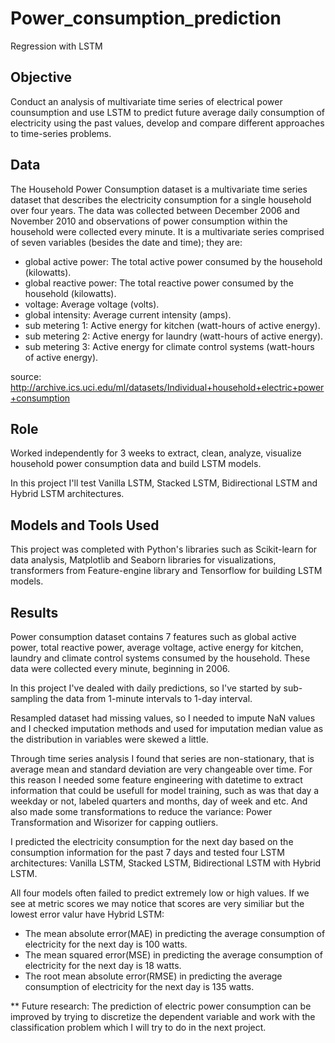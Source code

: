 # Power_consumption_prediction
Regression with LSTM


## Objective
Conduct an analysis of multivariate time series of electrical power counsumption and use LSTM to predict future average daily consumption of electricity using the past values, develop and compare different approaches to time-series problems.

## Data
The Household Power Consumption dataset is a multivariate time series dataset that describes the electricity consumption for a single household over four years. The data was collected between December 2006 and November 2010 and observations of power consumption within the household were collected every minute. It is a multivariate series comprised of seven variables (besides the date and time); they are:

- global active power: The total active power consumed by the household (kilowatts).
- global reactive power: The total reactive power consumed by the household (kilowatts).
- voltage: Average voltage (volts).
- global intensity: Average current intensity (amps).
- sub metering 1: Active energy for kitchen (watt-hours of active energy).
- sub metering 2: Active energy for laundry (watt-hours of active energy).
- sub metering 3: Active energy for climate control systems (watt-hours of active energy).

source: http://archive.ics.uci.edu/ml/datasets/Individual+household+electric+power+consumption

## Role
Worked independently for 3 weeks to extract, clean, analyze, visualize household power consumption data and build LSTM models.

In this project I'll test Vanilla LSTM, Stacked LSTM, Bidirectional LSTM and Hybrid LSTM architectures.

## Models and Tools Used
This project was completed with Python's libraries such as Scikit-learn for data analysis, Matplotlib and Seaborn libraries for visualizations, transformers from Feature-engine library and Tensorflow for building LSTM models.

## Results
Power consumption dataset contains 7 features such as global active power, total reactive power, average voltage, active energy for kitchen, laundry and climate control systems consumed by the household. These data were collected every minute, beginning in 2006.

In this project I've dealed with daily predictions, so I've started by sub-sampling the data from 1-minute intervals to 1-day interval.

Resampled dataset had missing values, so I needed to impute NaN values and I checked imputation methods and used for imputation median value as the distribution in variables were skewed a little.

Through time series analysis I found that series are non-stationary, that is average mean and standard deviation are very changeable over time. For this reason I needed some feature engineering with datetime to extract information that could be usefull for model training, such as was that day a weekday or not, labeled quarters and months, day of week and etc. And also made some transformations to reduce the variance: Power Transformation and Wisorizer for capping outliers.

I predicted the electricity consumption for the next day based on the consumption information for the past 7 days and tested four LSTM architectures: Vanilla LSTM, Stacked LSTM, Bidirectional LSTM with Hybrid LSTM.

All four models often failed to predict extremely low or high values. If we see at metric scores we may notice that scores are very similiar but the lowest error valur have Hybrid LSTM:

- The mean absolute error(MAE) in predicting the average consumption of electricity for the next day is 100 watts.
- The mean squared error(MSE) in predicting the average consumption of electricity for the next day is 18 watts.
- The root mean absolute error(RMSE) in predicting the average consumption of electricity for the next day is 135 watts.

** Future research: The prediction of electric power consumption can be improved by trying to discretize the dependent variable and work with the classification problem which I will try to do in the next project.
